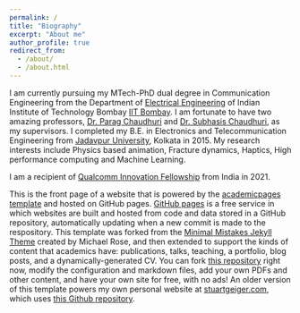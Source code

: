 ```yaml
---
permalink: /
title: "Biography"
excerpt: "About me"
author_profile: true
redirect_from: 
  - /about/
  - /about.html
---
```


I am currently pursuing my MTech-PhD dual degree in Communication Engineering from the Department of [Electrical Engineering](https://www.ee.iitb.ac.in/web) 
of Indian Institute of Technology Bombay [IIT Bombay](https://www.iitb.ac.in/). I am fortunate to have two amazing professors, 
[Dr. Parag Chaudhuri](https://www.cse.iitb.ac.in/~paragc/) and [Dr. Subhasis Chaudhuri](https://www.ee.iitb.ac.in/~sc/), as my supervisors. 
I completed my B.E. in Electronics and Telecommunication Engineering from [Jadavpur University](http://www.jaduniv.edu.in/), Kolkata in 2015. 
My research interests include Physics based animation, Fracture dynamics, Haptics, High performance computing and Machine Learning.

I am a recipient of [Qualcomm Innovation Fellowship](https://www.qualcomm.com/research/university-relations/innovation-fellowship/2021-india) from India in 2021.

This is the front page of a website that is powered by the [academicpages template](https://github.com/academicpages/academicpages.github.io) and hosted on GitHub pages. [GitHub pages](https://pages.github.com) is a free service in which websites are built and hosted from code and data stored in a GitHub repository, automatically updating when a new commit is made to the respository. This template was forked from the [Minimal Mistakes Jekyll Theme](https://mmistakes.github.io/minimal-mistakes/) created by Michael Rose, and then extended to support the kinds of content that academics have: publications, talks, teaching, a portfolio, blog posts, and a dynamically-generated CV. You can fork [this repository](https://github.com/academicpages/academicpages.github.io) right now, modify the configuration and markdown files, add your own PDFs and other content, and have your own site for free, with no ads! An older version of this template powers my own personal website at [stuartgeiger.com](http://stuartgeiger.com), which uses [this Github repository](https://github.com/staeiou/staeiou.github.io).

